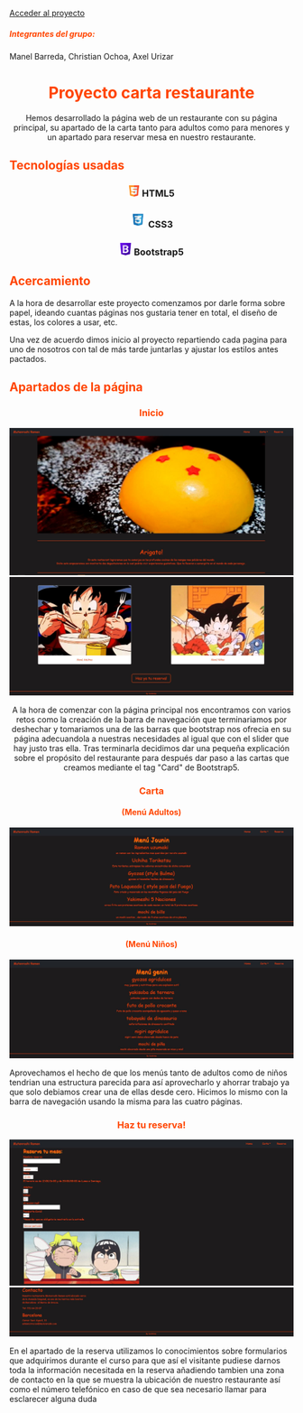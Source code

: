 [Acceder al proyecto](https://manelus.github.io/Proyecto-carta-restaurante/)

<h5 style= color:orangered>Integrantes del grupo:</h5>

<p>Manel Barreda, Christian Ochoa, Axel Urizar</p>


<h1 align='center' style= color:orangered>Proyecto carta restaurante</h1>

<p align='center'>Hemos desarrollado la página web de un restaurante con su página principal, su apartado de la carta tanto para adultos como para menores y un apartado para reservar mesa en nuestro restaurante.</p>


<h2  style= color:orangered>Tecnologías usadas</h2>
<h3 align='center'><img src="img/html5.png" style= width:20px>  HTML5</h3>
<h3 align= 'center'><img src="img/css3.png" style=width:28px> CSS3</h3>
<h3 align='center'><img src="img/bootstrap.png" style=width:22px> Bootstrap5</h3>


<h2 style= color:orangered>Acercamiento</h2>

<p>A la hora de desarrollar este proyecto comenzamos por darle forma sobre papel, ideando cuantas páginas nos gustaria tener en total, el diseño de estas, los colores a usar, etc.</p>

<p>Una vez de acuerdo dimos inicio al proyecto repartiendo cada pagina para uno de nosotros con tal de más tarde juntarlas y ajustar los estilos antes pactados.</p>


<h2 style= color:orangered>Apartados de la página</h2>

<h3 align='center'  style= color:orangered>Inicio</h3>

<img src='img/CapturaInicio1.JPG'>
<img src='img/CapturaInicio2.JPG'>

<p align='center'>A la hora de comenzar con la página principal nos encontramos con varios retos como la creación de la barra de navegación que terminariamos por deshechar y tomariamos una de las barras que bootstrap nos ofrecia en su página adecuandola a nuestras necesidades al igual que con el slider que hay justo tras ella. Tras terminarla decidimos dar una pequeña explicación sobre el propósito del restaurante para después dar paso a las cartas que creamos mediante el tag "Card" de Bootstrap5.</p>

<h3 align='center' style= color:orangered>Carta</h3>

<h4 align='center' style= color:orangered>(Menú Adultos)</h4>

<img src='img/MenúAdultos.JPG'>

<h4 align='center' style= color:orangered>(Menú Niños)</h4>

<img src='img/MenúNiños.JPG'>

<p>Aprovechamos el hecho de que los menús tanto de adultos como de niños tendrian una estructura parecida para así aprovecharlo y ahorrar trabajo ya que solo debiamos crear una de ellas desde cero. Hicimos lo mismo con la barra de navegación usando la misma para las cuatro páginas.</p>

<h3 align='center' style= color:orangered>Haz tu reserva!</h3>

<img src='img/reserva1.JPG'>
<img src='img/reserva2.JPG'>

<p>En el apartado de la reserva utilizamos lo conocimientos sobre formularios que adquirimos durante el curso para que así el visitante pudiese darnos toda la información necesitada en la reserva añadiendo tambien una zona de contacto en la que se muestra la ubicación de nuestro restaurante así como el número telefónico en caso de que sea necesario llamar para esclarecer alguna duda</p>







